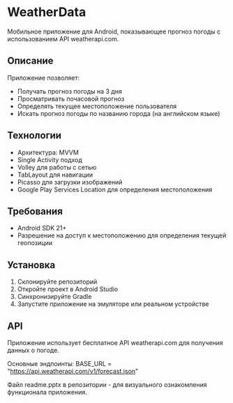 # WeatherData

Мобильное приложение для Android, показывающее прогноз погоды с использованием API weatherapi.com.

## Описание

Приложение позволяет:
- Получать прогноз погоды на 3 дня
- Просматривать почасовой прогноз
- Определять текущее местоположение пользователя
- Искать прогноз погоды по названию города (на английском языке)

## Технологии

- Архитектура: MVVM
- Single Activity подход
- Volley для работы с сетью
- TabLayout для навигации
- Picasso для загрузки изображений
- Google Play Services Location для определения местоположения

## Требования

- Android SDK 21+
- Разрешение на доступ к местоположению для определения текущей геопозиции

## Установка

1. Склонируйте репозиторий
2. Откройте проект в Android Studio
3. Синхронизируйте Gradle
4. Запустите приложение на эмуляторе или реальном устройстве

## API

Приложение использует бесплатное API weatherapi.com для получения данных о погоде. 

Основные эндпоинты:
BASE_URL = "https://api.weatherapi.com/v1/forecast.json"

Файл readme.pptx в репозитории - для визуального ознакомления функционала приложения.
